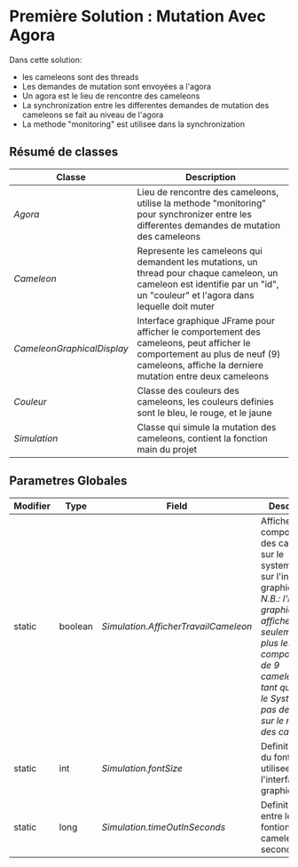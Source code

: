 # Première Solution : Mutation Avec Agora
  Dans cette solution:
  - les cameleons sont des threads
  - Les demandes de mutation sont envoyées a l'agora 
  - Un agora est le lieu de rencontre des cameleons
  - La synchronization entre les differentes demandes de mutation des cameleons se fait au niveau de l'agora
  - La methode "monitoring" est utilisee dans la synchronization

## Résumé de classes 

Classe 	|Description
---     |---
*Agora* 	|Lieu de rencontre des cameleons, utilise la methode "monitoring" pour synchronizer entre les differentes demandes de mutation des cameleons
*Cameleon*|Represente les cameleons qui demandent les mutations, un thread pour chaque cameleon, un cameleon est identifie par un "id", un "couleur" et l'agora dans lequelle doit muter
*CameleonGraphicalDisplay*|Interface graphique JFrame pour afficher le comportement des cameleons, peut afficher le comportement au plus de neuf (9) cameleons, affiche la derniere mutation entre deux cameleons
*Couleur*|Classe des couleurs des cameleons, les couleurs definies sont le bleu, le rouge, et le jaune
*Simulation*|Classe qui simule la mutation des cameleons, contient la fonction main du projet


## Parametres Globales 
Modifier|Type|Field|Description
---     |--- |---  |---
static|boolean 	 |*Simulation.AfficherTravailCameleon*|Affiche le comportement des cameleons sur le system.out et sur l'interface graphique, *N.B.: l'interface graphique peut afficher seulement au plus les comportements de 9 cameleons, en tant que pour le System.out, pas de limite sur le nombre des cameleons*
static|int 	     |*Simulation.fontSize*|Definit la taille du fonte utilisee sur l'interface graphique
static|long 	   |*Simulation.timeOutInSeconds*|Definit le retard entre les fontions d'un cameleon (en secondes)
